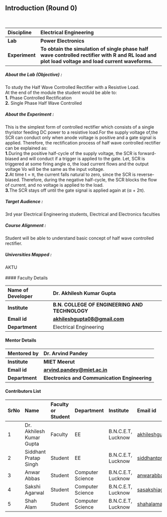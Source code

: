 ## Introduction (Round 0)

<br>

<b>Discipline | <b>Electrical Engineering
:--|:--|
<b> Lab | <b> Power Electronics
<b> Experiment|     <b>To obtain the simulation of single phase half wave controlled rectifier with R and RL load and plot load voltage and load current waveforms.

<h5> About the Lab (Objective) :
</h5>To study the Half Wave Controlled Rectifier with a Resistive Load.<br>
 At the end of the module the student would be able to:<br>
<b>1.</b> Phase Controlled Rectification<br>
<b>2.</b> Single Phase Half Wave Controlled <br>




<h5> About the Experiment : </h5>
This is the simplest form of controlled rectifier which consists of a single thyristor feeding DC power to a resistive load.For the supply voltage of,the SCR can conduct only when anode voltage is positive and a gate signal is applied. Therefore, the rectification process of half wave controlled rectifier can be explained as:<br>
<b>1.</b>During the positive half-cycle of the supply voltage, the SCR is forward-biased and will conduct if a trigger is applied to the gate. Let, SCR is triggered at some firing angle α, the load current flows and the output voltage Vo will be the same as the input voltage.<br>
<b>2.</b>At time t = π, the current falls natural to zero, since the SCR is reverse-biased. Therefore, during the negative half-cycle, the SCR blocks the flow of current, and no voltage is applied to the load.<br>
<b>3.</b>The SCR stays off until the gate signal is applied again at (α + 2π).<br>





<h5> Target Audience : </h5>
 3rd year Electrical Engineering students, Electrical and Electronics faculties

<h5> Course Alignment : </h5>

Student will be able to understand basic concept of half wave controlled rectifier.

<h5> Universities Mapped : </h5>
AKTU
<br>
<br>
#### Faculty Details 

<b>Name of Developer | <b>Dr. Akhilesh Kumar Gupta 
:--|:--|
<b> Institute | <b> B.N. COLLEGE OF ENGINEERING AND TECHNOLOGY
<b> Email id|     <b>akhileshgupta08@gmail.com 
<b> Department | Electrical Engineering
#### Mentor Details

<b>Mentored by | <b> Dr. Arvind Pandey
:--|:--|
<b> Institute | <b> MIET Meerut
<b> Email id|     <b> arvind.pandey@miet.ac.in
<b> Department | <b>Electronics and Communication Engineering
#### Contributors List

SrNo | Name | Faculty or Student | Department| Institute | Email id
:--|:--|:--|:--|:--|:--|
1 | Dr. Akhilesh Kumar Gupta| Faculty | EE | B.N.C.E.T, Lucknow | akhileshgupta08@gmail.com
2 |Siddhant Pratap Singh | Student | EE | B.N.C.E.T, Lucknow |siddhantpratapsingh46@gmail.com
3 | Anwar Abbas | Student | Computer Science | B.N.C.E.T, Lucknow |anwarabbas660@gmail.com
4 | Sakshi Agarwal | Student | Computer Science | B.N.C.E.T, Lucknow |sasakshiagarwal369@gmail.com
5 |Shah Alam  | Student | Computer Science | B.N.C.E.T, Lucknow |shahalama44@gmail.com


<br>
